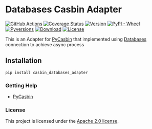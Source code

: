 # Databases Casbin Adapter

[![GitHub Actions](https://github.com/pycasbin/casbin-databases-adapter/workflows/build/badge.svg?branch=master)](https://github.com/pycasbin/casbin-databases-adapter/actions)
[![Coverage Status](https://coveralls.io/repos/github/pycasbin/casbin-databases-adapter/badge.svg?branch=master)](https://coveralls.io/github/pycasbin/casbin-databases-adapter?branch=master)
[![Version](https://img.shields.io/pypi/v/casbin_databases_adapter.svg)](https://pypi.org/project/casbin_databases_adapter/)
[![PyPI - Wheel](https://img.shields.io/pypi/wheel/casbin_databases_adapter.svg)](https://pypi.org/project/casbin_databases_adapter/)
[![Pyversions](https://img.shields.io/pypi/pyversions/casbin_databases_adapter.svg)](https://pypi.org/project/casbin_databases_adapter/)
[![Download](https://img.shields.io/pypi/dm/casbin_databases_adapter.svg)](https://pypi.org/project/casbin_databases_adapter/)
[![License](https://img.shields.io/pypi/l/casbin_databases_adapter.svg)](https://pypi.org/project/casbin_databases_adapter/)

This is an Adapter for [PyCasbin](https://github.com/casbin/pycasbin) that implemented using [Databases](https://www.encode.io/databases) connection to achieve async process

## Installation

```
pip install casbin_databases_adapter
```

### Getting Help

- [PyCasbin](https://github.com/casbin/pycasbin)

### License

This project is licensed under the [Apache 2.0 license](LICENSE).